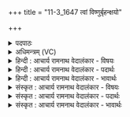 +++
title = "11-3_1647 त्वां विष्णुर्बृहन्क्षयो"

+++
<details><summary>पदपाठः</summary>

त्वा꣢म्। वि꣡ष्णुः꣢꣯। बृ꣡ह꣢न्। क्ष꣡यः꣢꣯। मि꣣त्रः꣢। मि꣣। त्रः꣢। गृ꣣णाति। व꣡रु꣢꣯णः। त्वाम्। श꣡र्धः꣢꣯। म꣣दति। अ꣡नु꣢꣯। मा꣡रु꣢꣯तम्। १६४७।
</details>

<details><summary>अधिमन्त्रम् (VC)</summary>

- इन्द्रः
- गोषूक्त्यश्वसूक्तिनौ काण्वायनौ
- उष्णिक्
- ऋषभः
</details>

<details><summary>हिन्दी : आचार्य रामनाथ वेदालंकार - विषयः</summary>

आगे फिर उसी विषय का वर्णन है।
</details>

<details><summary>हिन्दी : आचार्य रामनाथ वेदालंकार - पदार्थः</summary>

पदार्थान्वयभाषाः -  हे इन्द्र!हे परम सम्राट् जगदीश! (त्वाम्)आप महाबली की(विष्णुः)किरणों से व्याप्त सूर्य(बृहन् क्षयः)विस्तीर्ण अन्तरिक्षरूप घर, (मित्रः)वायु और(वरुणः)अग्नि(गृणाति)स्तुति कर रहे हैं।(मारुतं शर्धः)मानसून पवनों की सेना भी(त्वाम् अनु)आपकी ही अनुकूलता होने पर(मदति)हर्ष को प्राप्त करती है ॥३॥
</details>

<details><summary>हिन्दी : आचार्य रामनाथ वेदालंकार - भावार्थः</summary>

भावार्थभाषाः -  संसार में जो कोई भी पदार्थ अपना-अपना कार्य करते हैं, वे सभी परमेश्वर से ही शक्ति पाते हैं ॥३॥ इस खण्ड में जीवात्मा और परमात्मा के विषयों का वर्णन होने से इस खण्ड की पूर्व खण्ड के साथ सङ्गति है ॥ सत्रहवें अध्याय में तृतीय खण्ड समाप्त ॥
</details>

<details><summary>संस्कृत : आचार्य रामनाथ वेदालंकार - विषयः</summary>

अथ पुनः स एव विषय उच्यते।
</details>

<details><summary>संस्कृत : आचार्य रामनाथ वेदालंकार - पदार्थः</summary>

पदार्थान्वयभाषाः -  हे इन्द्र!हे परमसम्राट् जगदीश! (त्वाम्)महाबलम्(विष्णुः)रश्मिभिर्व्यापनशीलः सूर्यः(बृहन् क्षयः)विस्तीर्णम् अन्तरिक्षरूपं गृहम्, (मित्रः)वायुः।[अयं वै वायुर्मित्रो योऽयं पवते। श० ६।५।७।१४।] (वरुणः)अग्निश्च[यो वै वरुणः सोऽग्निः। श० ५।२।४।१३।] (गृणाति)स्तौति।(मारुतं शर्धः)मरुतां वृष्टिपवनानां सैन्यमपि(त्वाम् अनु)तवैवानुकूल्येन(मदति)हृष्यति ॥३॥
</details>

<details><summary>संस्कृत : आचार्य रामनाथ वेदालंकार - भावार्थः</summary>

भावार्थभाषाः -  जगति ये केऽपि पदार्थाः स्वं स्वं कार्यं कुर्वन्ति ते सर्वेऽपि परमेश्वरादेव शक्तिं लभन्ते ॥३॥ अस्मिन् खण्डे जीवात्मनः परमात्मनश्च विषयाणां वर्णनादेतत्खण्डस्य पूर्वखण्डेन संगतिर्वेद्या ॥
</details>